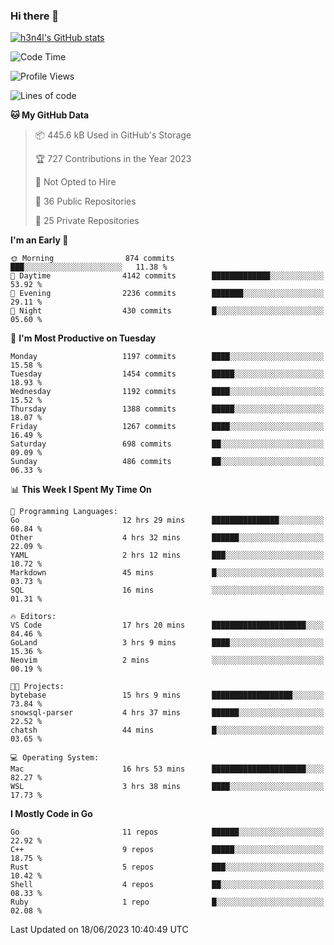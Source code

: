 ### Hi there 👋

[![h3n4l's GitHub stats](https://github-readme-stats.vercel.app/api?username=h3n4l&count_private=true&show_icons=true&theme=radical)](https://github.com/h3n4l/github-readme-stats)

<!--START_SECTION:waka-->
![Code Time](http://img.shields.io/badge/Code%20Time-1%2C324%20hrs%2039%20mins-blue)

![Profile Views](http://img.shields.io/badge/Profile%20Views-0-blue)

![Lines of code](https://img.shields.io/badge/From%20Hello%20World%20I%27ve%20Written-3.3%20million%20lines%20of%20code-blue)

**🐱 My GitHub Data** 

> 📦 445.6 kB Used in GitHub's Storage 
 > 
> 🏆 727 Contributions in the Year 2023
 > 
> 🚫 Not Opted to Hire
 > 
> 📜 36 Public Repositories 
 > 
> 🔑 25 Private Repositories 
 > 
**I'm an Early 🐤** 

```text
🌞 Morning                874 commits         ███░░░░░░░░░░░░░░░░░░░░░░   11.38 % 
🌆 Daytime                4142 commits        █████████████░░░░░░░░░░░░   53.92 % 
🌃 Evening                2236 commits        ███████░░░░░░░░░░░░░░░░░░   29.11 % 
🌙 Night                  430 commits         █░░░░░░░░░░░░░░░░░░░░░░░░   05.60 % 
```
📅 **I'm Most Productive on Tuesday** 

```text
Monday                   1197 commits        ████░░░░░░░░░░░░░░░░░░░░░   15.58 % 
Tuesday                  1454 commits        █████░░░░░░░░░░░░░░░░░░░░   18.93 % 
Wednesday                1192 commits        ████░░░░░░░░░░░░░░░░░░░░░   15.52 % 
Thursday                 1388 commits        █████░░░░░░░░░░░░░░░░░░░░   18.07 % 
Friday                   1267 commits        ████░░░░░░░░░░░░░░░░░░░░░   16.49 % 
Saturday                 698 commits         ██░░░░░░░░░░░░░░░░░░░░░░░   09.09 % 
Sunday                   486 commits         ██░░░░░░░░░░░░░░░░░░░░░░░   06.33 % 
```


📊 **This Week I Spent My Time On** 

```text
💬 Programming Languages: 
Go                       12 hrs 29 mins      ███████████████░░░░░░░░░░   60.84 % 
Other                    4 hrs 32 mins       ██████░░░░░░░░░░░░░░░░░░░   22.09 % 
YAML                     2 hrs 12 mins       ███░░░░░░░░░░░░░░░░░░░░░░   10.72 % 
Markdown                 45 mins             █░░░░░░░░░░░░░░░░░░░░░░░░   03.73 % 
SQL                      16 mins             ░░░░░░░░░░░░░░░░░░░░░░░░░   01.31 % 

🔥 Editors: 
VS Code                  17 hrs 20 mins      █████████████████████░░░░   84.46 % 
GoLand                   3 hrs 9 mins        ████░░░░░░░░░░░░░░░░░░░░░   15.36 % 
Neovim                   2 mins              ░░░░░░░░░░░░░░░░░░░░░░░░░   00.19 % 

🐱‍💻 Projects: 
bytebase                 15 hrs 9 mins       ██████████████████░░░░░░░   73.84 % 
snowsql-parser           4 hrs 37 mins       ██████░░░░░░░░░░░░░░░░░░░   22.52 % 
chatsh                   44 mins             █░░░░░░░░░░░░░░░░░░░░░░░░   03.65 % 

💻 Operating System: 
Mac                      16 hrs 53 mins      █████████████████████░░░░   82.27 % 
WSL                      3 hrs 38 mins       ████░░░░░░░░░░░░░░░░░░░░░   17.73 % 
```

**I Mostly Code in Go** 

```text
Go                       11 repos            ██████░░░░░░░░░░░░░░░░░░░   22.92 % 
C++                      9 repos             █████░░░░░░░░░░░░░░░░░░░░   18.75 % 
Rust                     5 repos             ███░░░░░░░░░░░░░░░░░░░░░░   10.42 % 
Shell                    4 repos             ██░░░░░░░░░░░░░░░░░░░░░░░   08.33 % 
Ruby                     1 repo              █░░░░░░░░░░░░░░░░░░░░░░░░   02.08 % 
```




 Last Updated on 18/06/2023 10:40:49 UTC
<!--END_SECTION:waka-->

